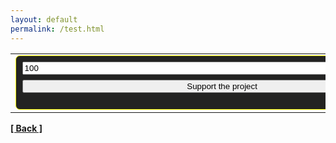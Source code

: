 ```yaml
---
layout: default
permalink: /test.html
---
```

<table cellPadding="0" cellSpacing="0"><tr><td><div style="padding:0.6em;background-color:#232322;border:1px solid #ffff00;border-radius:7px">
    <form action="https://yoomoney.ru/quickpay/confirm.xml" method="post"><input type="hidden" name="receiver" value="41001263743821"/>
      <input name="sum" style="width:650px;display:block;margin-bottom:0.6em" value="100"/><input type="hidden" name="origin" value="button"/><input type="hidden" name="quickpay-form" value="small"/>
      <input type="hidden" name="targets" value="Voluntary donation"/><input type="hidden" name="comment" value="Donate via My balance"/>
      <input type="submit" style="width:640px;display:block;margin-bottom:0.6em" value="Support the project"/>
	</form></div></td></tr>
</table>



**[[ Back ]](./)**